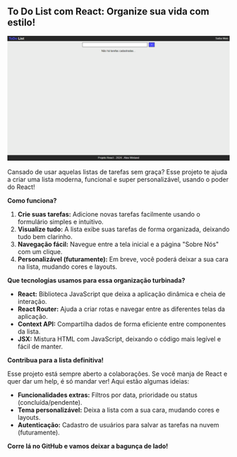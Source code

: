 ## To Do List com React: Organize sua vida com estilo! 

<img src="public/Projeto.png">

Cansado de usar aquelas listas de tarefas sem graça?  Esse projeto te ajuda a criar uma lista moderna, funcional e super personalizável, usando o poder do React! 

**Como funciona?**

1. **Crie suas tarefas:** Adicione novas tarefas facilmente usando o formulário simples e intuitivo.
2. **Visualize tudo:** A lista exibe suas tarefas de forma organizada, deixando tudo bem clarinho.
3. **Navegação fácil:** Navegue entre a tela inicial e a página "Sobre Nós" com um clique.
4. **Personalizável (futuramente):** Em breve, você poderá deixar a sua cara na lista, mudando cores e layouts. 

**Que tecnologias usamos para essa organização turbinada?**

* **React:** Biblioteca JavaScript que deixa a aplicação dinâmica e cheia de interação.
* **React Router:** Ajuda a criar rotas e navegar entre as diferentes telas da aplicação.
* **Context API:** Compartilha dados de forma eficiente entre componentes da lista.
* **JSX:** Mistura HTML com JavaScript, deixando o código mais legível e fácil de manter.

**Contribua para a lista definitiva!** 

Esse projeto está sempre aberto a colaborações. Se você manja de React e quer dar um help, é só mandar ver! Aqui estão algumas ideias:

* **Funcionalidades extras:** Filtros por data, prioridade ou status (concluída/pendente).
* **Tema personalizável:** Deixa a lista com a sua cara, mudando cores e layouts.
* **Autenticação:** Cadastro de usuários para salvar as tarefas na nuvem (futuramente).

**Corre lá no GitHub e vamos deixar a bagunça de lado!** 
